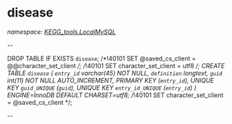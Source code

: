 ﻿# disease
_namespace: [KEGG_tools.LocalMySQL](./index.md)_

--
 
 DROP TABLE IF EXISTS `disease`;
 /*!40101 SET @saved_cs_client = @@character_set_client */;
 /*!40101 SET character_set_client = utf8 */;
 CREATE TABLE `disease` (
 `entry_id` varchar(45) NOT NULL,
 `definition` longtext,
 `guid` int(11) NOT NULL AUTO_INCREMENT,
 PRIMARY KEY (`entry_id`),
 UNIQUE KEY `guid_UNIQUE` (`guid`),
 UNIQUE KEY `entry_id_UNIQUE` (`entry_id`)
 ) ENGINE=InnoDB DEFAULT CHARSET=utf8;
 /*!40101 SET character_set_client = @saved_cs_client */;
 
 --




